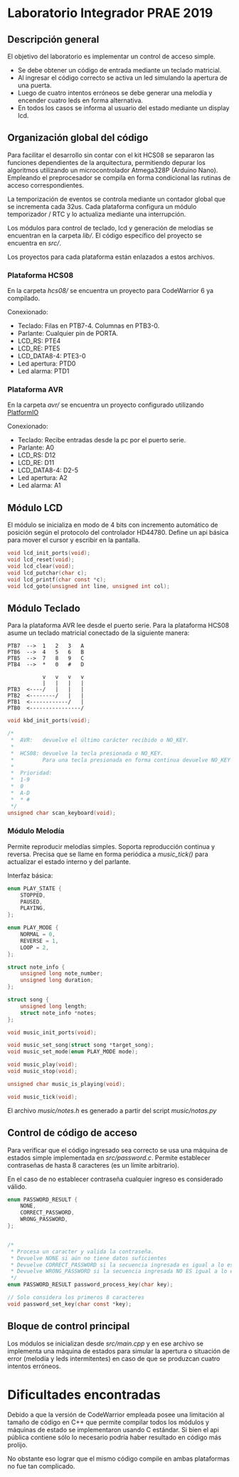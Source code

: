 # Laboratorio Integrador PRAE 2019

## Descripción general

El objetivo del laboratorio es implementar un control de acceso simple.

  - Se debe obtener un código de entrada mediante un teclado matricial.
  - Al ingresar el código correcto se activa un led simulando la apertura de una puerta.
  - Luego de cuatro intentos erróneos se debe generar una melodía y encender cuatro leds en forma alternativa.
  - En todos los casos se informa al usuario del estado mediante un display lcd.


## Organización global del código

Para facilitar el desarrollo sin contar con el kit HCS08 se separaron las funciones dependientes de la arquitectura,
permitiendo depurar los algoritmos utilizando un microcontrolador Atmega328P (Arduino Nano).
Empleando el preprocesador se compila en forma condicional las rutinas de acceso correspondientes.

La temporización de eventos se controla mediante un contador global que se incrementa cada 32us. Cada plataforma
configura un módulo temporizador / RTC y lo actualiza mediante una interrupción.

Los módulos para control de teclado, lcd y generación de melodías se encuentran en la carpeta *lib/*.
El código específico del proyecto se encuentra en *src/*.

Los proyectos para cada plataforma están enlazados a estos archivos.



### Plataforma HCS08

En la carpeta *hcs08/* se encuentra un proyecto para CodeWarrior 6 ya compilado.

Conexionado:

  - Teclado:      Filas en PTB7-4. Columnas en PTB3-0.
  - Parlante:     Cualquier pin de PORTA.
  - LCD_RS:       PTE4
  - LCD_RE:       PTE5
  - LCD_DATA8-4:  PTE3-0
  - Led apertura: PTD0
  - Led alarma:   PTD1



### Plataforma AVR

En la carpeta *avr/* se encuentra un proyecto configurado utilizando [PlatformIO](https://platformio.org/)

Conexionado:

  - Teclado:      Recibe entradas desde la pc por el puerto serie.
  - Parlante:     A0
  - LCD_RS:       D12
  - LCD_RE:       D11
  - LCD_DATA8-4:  D2-5
  - Led apertura: A2
  - Led alarma:   A1



## Módulo LCD

El módulo se inicializa en modo de 4 bits con incremento automático de posición según el protocolo del controlador HD44780.
Define un api básica para mover el cursor y escribir en la pantalla.

```c
void lcd_init_ports(void);
void lcd_reset(void);
void lcd_clear(void);
void lcd_putchar(char c);
void lcd_printf(char const *c);
void lcd_goto(unsigned int line, unsigned int col);
```



## Módulo Teclado

Para la plataforma AVR lee desde el puerto serie.
Para la plataforma HCS08 asume un teclado matricial conectado de la siguiente manera:


    PTB7  -->  1   2   3   A
    PTB6  -->  4   5   6   B
    PTB5  -->  7   8   9   C
    PTB4  -->  *   0   #   D

               v   v   v   v
               |   |   |   |
    PTB3  <----/   |   |   |
    PTB2  <--------/   |   |
    PTB1  <------------/   |
    PTB0  <----------------/


```c
void kbd_init_ports(void);

/*
 *  AVR:   devuelve el último carácter recibido o NO_KEY.
 *
 *  HCS08: devuelve la tecla presionada o NO_KEY.
 *         Para una tecla presionada en forma continua devuelve NO_KEY hasta que no se libere.
 *
 *  Prioridad:
 *  1-9
 *  0
 *  A-D
 *  * #
 */
unsigned char scan_keyboard(void);
```


### Módulo Melodía

Permite reproducir melodías simples. Soporta reproducción continua y reversa.
Precisa que se llame en forma periódica a *music_tick()* para actualizar el estado interno y del parlante.

Interfaz básica:

```c
enum PLAY_STATE {
    STOPPED,
    PAUSED,
    PLAYING,
};

enum PLAY_MODE {
    NORMAL = 0,
    REVERSE = 1,
    LOOP = 2,
};

struct note_info {
    unsigned long note_number;
    unsigned long duration;
};

struct song {
    unsigned long length;
    struct note_info *notes;
};

void music_init_ports(void);

void music_set_song(struct song *target_song);
void music_set_mode(enum PLAY_MODE mode);

void music_play(void);
void music_stop(void);

unsigned char music_is_playing(void);

void music_tick(void);
```

El archivo *music/notes.h* es generado a partir del script *music/notas.py*



## Control de código de acceso

Para verificar que el código ingresado sea correcto se usa una máquina de estados simple implementada
en *src/password.c*. Permite establecer contraseñas de hasta 8 caracteres (es un límite arbitrario).

En el caso de no establecer contraseña cualquier ingreso es considerado válido.

```c
enum PASSWORD_RESULT {
    NONE,
    CORRECT_PASSWORD,
    WRONG_PASSWORD,
};


/*
 * Procesa un caracter y valida la contraseña.
 * Devuelve NONE si aún no tiene datos suficientes
 * Devuelve CORRECT_PASSWORD si la secuencia ingresada es igual a lo establecido con password_set_key()
 * Devuelve WRONG_PASSWORD si la secuencia ingresada NO ES igual a lo establecido con password_set_key()
 */
enum PASSWORD_RESULT password_process_key(char key);

// Solo considera los primeros 8 caracteres
void password_set_key(char const *key);

```



## Bloque de control principal

Los módulos se inicializan desde *src/main.cpp* y en ese archivo se implementa una máquina de estados para simular la
apertura o situación de error (melodía y leds intermitentes) en caso de que se produzcan cuatro intentos erróneos.



# Dificultades encontradas

Debido a que la versión de CodeWarrior empleada posee una limitación al tamaño de código en C++ que permite compilar
todos los módulos y máquinas de estado se implementaron usando C estándar. Si bien el api pública contiene sólo lo
necesario podría haber resultado en código más prolijo.

No obstante eso lograr que el mismo código compile en ambas plataformas no fue tan complicado.
